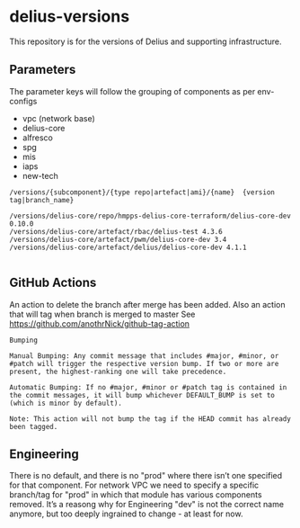 # delius-versions

This repository is for the versions of Delius and supporting infrastructure.

## Parameters

The parameter keys will follow the grouping of components as per env-configs

- vpc (network base)
- delius-core
- alfresco
- spg
- mis
- iaps
- new-tech


```
/versions/{subcomponent}/{type repo|artefact|ami}/{name}  {version tag|branch_name}
```

```
/versions/delius-core/repo/hmpps-delius-core-terraform/delius-core-dev 0.10.0
/versions/delius-core/artefact/rbac/delius-test 4.3.6
/versions/delius-core/artefact/pwm/delius-core-dev 3.4
/versions/delius-core/artefact/delius/delius-core-dev 4.1.1


```



## GitHub Actions

An action to delete the branch after merge has been added.
Also an action that will tag when branch is merged to master
See https://github.com/anothrNick/github-tag-action

```
Bumping

Manual Bumping: Any commit message that includes #major, #minor, or #patch will trigger the respective version bump. If two or more are present, the highest-ranking one will take precedence.

Automatic Bumping: If no #major, #minor or #patch tag is contained in the commit messages, it will bump whichever DEFAULT_BUMP is set to (which is minor by default).

Note: This action will not bump the tag if the HEAD commit has already been tagged.
```

## Engineering

There is no default, and there is no "prod" where there isn’t one specified for that component.
For network VPC we need to specify a specific branch/tag for "prod" in which that module has various components removed.
It’s a reasong why for Engineering "dev" is not the correct name anymore, but too deeply ingrained to change - at least for now.
